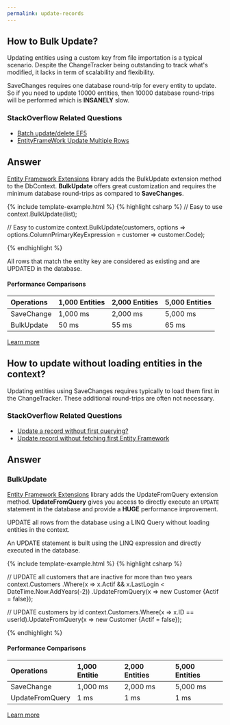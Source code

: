 ```yaml
---
permalink: update-records
---
```


## How to Bulk Update?

Updating entities using a custom key from file importation is a typical scenario. Despite the ChangeTracker being outstanding to track what's modified, it lacks in term of scalability and flexibility.

SaveChanges requires one database round-trip for every entity to update. So if you need to update 10000 entities, then 10000 database round-trips will be performed which is **INSANELY** slow.

### StackOverflow Related Questions

 - [Batch update/delete EF5](https://stackoverflow.com/questions/12751258/batch-update-delete-ef5)
 - [EntityFrameWork Update Multiple Rows](https://stackoverflow.com/questions/19035312/entityframework-update-multiple-rows?noredirect=1&lq=1)

## Answer

[Entity Framework Extensions](http://entityframework-extensions.net/) library adds the BulkUpdate extension method to the DbContext. **BulkUpdate** offers great customization and requires the minimum database round-trips as compared to **SaveChanges**.

{% include template-example.html %} 
{% highlight csharp %}
// Easy to use
context.BulkUpdate(list);

// Easy to customize
context.BulkUpdate(customers, options => 
        options.ColumnPrimaryKeyExpression = customer => customer.Code);

{% endhighlight %}

All rows that match the entity key are considered as existing and are UPDATED in the database.

#### Performance Comparisons

|Operations	|1,000 Entities	|2,000 Entities	|5,000 Entities|
|:--------- |:------------- |:------------- |:------------ |
|SaveChange |1,000 ms	    |2,000 ms	    |5,000 ms      |
|BulkUpdate	|50 ms	        |55 ms	        |65 ms         |

[Learn more](http://entityframework-extensions.net/bulk-update)

## How to update without loading entities in the context?

Updating entities using SaveChanges requires typically to load them first in the ChangeTracker. These additional round-trips are often not necessary.

### StackOverflow Related Questions

 - [Update a record without first querying?](https://stackoverflow.com/questions/4218566/update-a-record-without-first-querying)
 - [Update record without fetching first Entity Framework](https://stackoverflow.com/questions/45938864/update-record-without-fetching-first-entity-framework?noredirect=1&lq=1)

## Answer

### BulkUpdate

[Entity Framework Extensions](http://entityframework-extensions.net/) library adds the UpdateFromQuery extension method. **UpdateFromQuery** gives you access to directly execute an `UPDATE` statement in the database and provide a **HUGE** performance improvement.

UPDATE all rows from the database using a LINQ Query without loading entities in the context.

An UPDATE statement is built using the LINQ expression and directly executed in the database.

{% include template-example.html %} 
{% highlight csharp %}

// UPDATE all customers that are inactive for more than two years
context.Customers
    .Where(x => x.Actif && x.LastLogin < DateTime.Now.AddYears(-2))
    .UpdateFromQuery(x => new Customer {Actif = false});
	
// UPDATE customers by id
context.Customers.Where(x => x.ID == userId).UpdateFromQuery(x => new Customer {Actif = false});

{% endhighlight %}

#### Performance Comparisons

|Operations	     |1,000 Entitie  |2,000 Entities |5,000 Entities|
|:-------------- |:------------- |:------------- |:------------ |
|SaveChange      |1,000 ms	     |2,000 ms	     |5,000 ms      |
|UpdateFromQuery |1 ms	         |1 ms	         |1 ms          |

[Learn more](http://entityframework-extensions.net/update-from-query)
